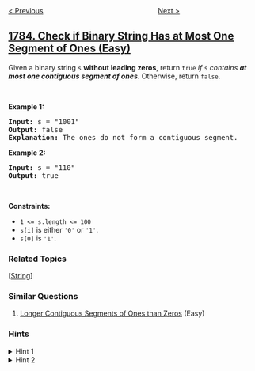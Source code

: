 <!--|This file generated by command(leetcode description); DO NOT EDIT.    |-->
<!--+----------------------------------------------------------------------+-->
<!--|@author    awesee <openset.wang@gmail.com>                           |-->
<!--|@link      https://github.com/awesee                                 |-->
<!--|@home      https://github.com/awesee/leetcode                        |-->
<!--+----------------------------------------------------------------------+-->

[< Previous](../grand-slam-titles "Grand Slam Titles")
　　　　　　　　　　　　　　　　
[Next >](../minimum-elements-to-add-to-form-a-given-sum "Minimum Elements to Add to Form a Given Sum")

## [1784. Check if Binary String Has at Most One Segment of Ones (Easy)](https://leetcode.com/problems/check-if-binary-string-has-at-most-one-segment-of-ones "检查二进制字符串字段")

<p>Given a binary string <code>s</code> <strong>​​​​​without leading zeros</strong>, return <code>true</code>​​​ <em>if </em><code>s</code><em> contains <strong>at most one contiguous segment of ones</strong></em>. Otherwise, return <code>false</code>.</p>

<p>&nbsp;</p>
<p><strong>Example 1:</strong></p>

<pre>
<strong>Input:</strong> s = &quot;1001&quot;
<strong>Output:</strong> false
<strong>Explanation: </strong>The ones do not form a contiguous segment.
</pre>

<p><strong>Example 2:</strong></p>

<pre>
<strong>Input:</strong> s = &quot;110&quot;
<strong>Output:</strong> true</pre>

<p>&nbsp;</p>
<p><strong>Constraints:</strong></p>

<ul>
	<li><code>1 &lt;= s.length &lt;= 100</code></li>
	<li><code>s[i]</code>​​​​ is either <code>&#39;0&#39;</code> or <code>&#39;1&#39;</code>.</li>
	<li><code>s[0]</code> is&nbsp;<code>&#39;1&#39;</code>.</li>
</ul>

### Related Topics
  [[String](../../tag/string/README.md)]

### Similar Questions
  1. [Longer Contiguous Segments of Ones than Zeros](../longer-contiguous-segments-of-ones-than-zeros) (Easy)

### Hints
<details>
<summary>Hint 1</summary>
It's guaranteed to have at least one segment
</details>

<details>
<summary>Hint 2</summary>
The string size is small so you can count all segments of ones with no that have no adjacent ones.
</details>
